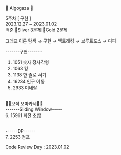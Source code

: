 🐌 Algogaza 🐌

5주차 [ 구현 ]<br/>
2023.12.27 ~ 2023.01.02<br/>
백준 🥈Sliver 3문제 🥇Gold 2문제<br/>

그래프 이론 탐색 → 구현 → 백트래킹 → 브루트포스 → 디피

-------구현-------<br/>
1. 1051	 숫자 정사각형<br/>
2. 1063	 킹<br/>
3. 1138	 한 줄로 서기<br/>
4. 16234	 인구 이동<br/>
5. 2933	 미네랄<br/><br/>


💎💎보석 오마카세💎💎<br/>
-------Sliding Window-----<br/>
6. 15961	 회전 초밥<br/><br/>

------DP------<br/>
7. 2253	 점프<br/>


Code Review Day : 2023.01.02
